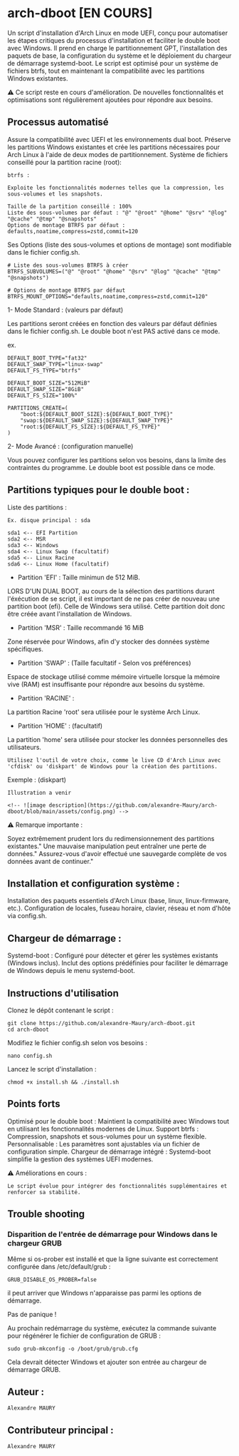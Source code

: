 # arch-dboot [EN COURS]

Un script d'installation d'Arch Linux en mode UEFI, conçu pour automatiser les étapes critiques du processus d'installation et faciliter le double boot avec Windows.
Il prend en charge le partitionnement GPT, l'installation des paquets de base, la configuration du système et le déploiement du chargeur de démarrage systemd-boot.
Le script est optimisé pour un système de fichiers btrfs, tout en maintenant la compatibilité avec les partitions Windows existantes.

⚠️ Ce script reste en cours d'amélioration. De nouvelles fonctionnalités et optimisations sont régulièrement ajoutées pour répondre aux besoins.

## Processus automatisé

Assure la compatibilité avec UEFI et les environnements dual boot. Préserve les partitions Windows existantes et crée les partitions nécessaires pour Arch Linux à l'aide de deux modes de partitionnement.
Système de fichiers conseillé pour la partition racine (root):

    btrfs : 
    
    Exploite les fonctionnalités modernes telles que la compression, les sous-volumes et les snapshots.

    Taille de la partition conseillé : 100%
    Liste des sous-volumes par défaut : "@" "@root" "@home" "@srv" "@log" "@cache" "@tmp" "@snapshots"
    Options de montage BTRFS par défaut : defaults,noatime,compress=zstd,commit=120

Ses Options (liste des sous-volumes et options de montage) sont modifiable dans le fichier config.sh.

    # Liste des sous-volumes BTRFS à créer
    BTRFS_SUBVOLUMES=("@" "@root" "@home" "@srv" "@log" "@cache" "@tmp" "@snapshots")

    # Options de montage BTRFS par défaut
    BTRFS_MOUNT_OPTIONS="defaults,noatime,compress=zstd,commit=120"
    
1- Mode Standard : (valeurs par défaut) 

Les partitions seront créées en fonction des valeurs par défaut définies dans le fichier config.sh.
Le double boot n'est PAS activé dans ce mode.

ex.

    DEFAULT_BOOT_TYPE="fat32"
    DEFAULT_SWAP_TYPE="linux-swap"
    DEFAULT_FS_TYPE="btrfs"

    DEFAULT_BOOT_SIZE="512MiB"
    DEFAULT_SWAP_SIZE="8GiB"
    DEFAULT_FS_SIZE="100%"

    PARTITIONS_CREATE=(
        "boot:${DEFAULT_BOOT_SIZE}:${DEFAULT_BOOT_TYPE}"
        "swap:${DEFAULT_SWAP_SIZE}:${DEFAULT_SWAP_TYPE}"
        "root:${DEFAULT_FS_SIZE}:${DEFAULT_FS_TYPE}"
    )

2- Mode Avancé : (configuration manuelle)

Vous pouvez configurer les partitions selon vos besoins, dans la limite des contraintes du programme.
Le double boot est possible dans ce mode.


## Partitions typiques pour le double boot :

Liste des partitions :

    Ex. disque principal : sda

    sda1 <-- EFI Partition
    sda2 <-- MSR
    sda3 <-- Windows
    sda4 <-- Linux Swap (facultatif)
    sda5 <-- Linux Racine
    sda6 <-- Linux Home (facultatif)

- Partition 'EFI' : Taille minimun de 512 MiB.

LORS D'UN DUAL BOOT, au cours de la sélection des partitions durant l'éxécution de se script, il est important de ne pas créer de nouveau une partition boot (efi). 
Celle de Windows sera utilisé. Cette partition doit donc être créée avant l'installation de Windows.

- Partition 'MSR' : Taille recommandé 16 MiB

Zone réservée pour Windows, afin d'y stocker des données système spécifiques.

- Partition 'SWAP' : (Taille facultatif - Selon vos préférences)

Espace de stockage utilisé comme mémoire virtuelle lorsque la mémoire vive (RAM) est insuffisante pour répondre aux besoins du système.

- Partition 'RACINE' : 

La partition Racine 'root' sera utilisée pour le système Arch Linux. 

- Partition 'HOME' : (facultatif) 

La partition 'home' sera utilisée pour stocker les données personnelles des utilisateurs. 


    Utilisez l'outil de votre choix, comme le live CD d'Arch Linux avec 'cfdisk' ou 'diskpart' de Windows pour la création des partitions.


Exemple : (diskpart)

    Illustration a venir

    <!-- ![image description](https://github.com/alexandre-Maury/arch-dboot/blob/main/assets/config.png) -->

    

⚠️ Remarque importante :

Soyez extrêmement prudent lors du redimensionnement des partitions existantes."
Une mauvaise manipulation peut entraîner une perte de données."
Assurez-vous d'avoir effectué une sauvegarde complète de vos données avant de continuer."

## Installation et configuration système :

Installation des paquets essentiels d'Arch Linux (base, linux, linux-firmware, etc.).
Configuration de locales, fuseau horaire, clavier, réseau et nom d'hôte via config.sh.

## Chargeur de démarrage :

Systemd-boot : Configuré pour détecter et gérer les systèmes existants (Windows inclus).
Inclut des options prédéfinies pour faciliter le démarrage de Windows depuis le menu systemd-boot.

## Instructions d'utilisation

Clonez le dépôt contenant le script :

    git clone https://github.com/alexandre-Maury/arch-dboot.git
    cd arch-dboot

Modifiez le fichier config.sh selon vos besoins :

    nano config.sh

Lancez le script d'installation :

    chmod +x install.sh && ./install.sh

## Points forts

Optimisé pour le double boot : Maintient la compatibilité avec Windows tout en utilisant les fonctionnalités modernes de Linux.
Support btrfs : Compression, snapshots et sous-volumes pour un système flexible.
Personnalisable : Les paramètres sont ajustables via un fichier de configuration simple.
Chargeur de démarrage intégré : Systemd-boot simplifie la gestion des systèmes UEFI modernes.

⚠️ Améliorations en cours : 

    Le script évolue pour intégrer des fonctionnalités supplémentaires et renforcer sa stabilité.

## Trouble shooting

### Disparition de l'entrée de démarrage pour Windows dans le chargeur GRUB

Même si os-prober est installé et que la ligne suivante est correctement configurée dans /etc/default/grub :

    GRUB_DISABLE_OS_PROBER=false

il peut arriver que Windows n'apparaisse pas parmi les options de démarrage.

Pas de panique !

Au prochain redémarrage du système, exécutez la commande suivante pour régénérer le fichier de configuration de GRUB :

    sudo grub-mkconfig -o /boot/grub/grub.cfg

Cela devrait détecter Windows et ajouter son entrée au chargeur de démarrage GRUB.


## Auteur : 

    Alexandre MAURY

## Contributeur principal : 

    Alexandre MAURY